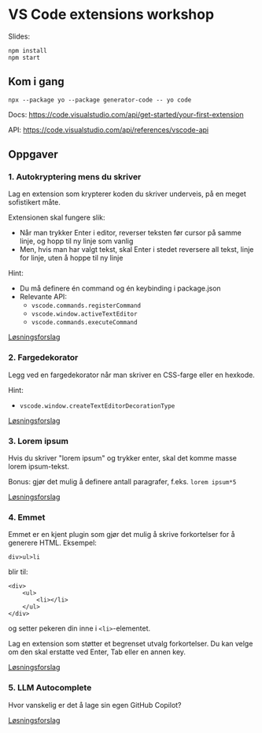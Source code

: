 # VS Code extensions workshop

Slides:

```
npm install
npm start
```

## Kom i gang

```
npx --package yo --package generator-code -- yo code
```

Docs: https://code.visualstudio.com/api/get-started/your-first-extension

API: https://code.visualstudio.com/api/references/vscode-api

## Oppgaver

### 1. Autokryptering mens du skriver

Lag en extension som krypterer koden du skriver underveis, på en meget sofistikert måte.

Extensionen skal fungere slik:

- Når man trykker Enter i editor, reverser teksten før cursor på samme linje, og hopp til ny linje som vanlig
- Men, hvis man har valgt tekst, skal Enter i stedet reversere all tekst, linje for linje, uten å hoppe til ny linje

Hint:

- Du må definere én command og én keybinding i package.json
- Relevante API:
  - `vscode.commands.registerCommand`
  - `vscode.window.activeTextEditor`
  - `vscode.commands.executeCommand`

[Løsningsforslag](./ex-1/)

### 2. Fargedekorator

Legg ved en fargedekorator når man skriver en CSS-farge eller en hexkode.

Hint:

- `vscode.window.createTextEditorDecorationType`

[Løsningsforslag](./ex-2/)

### 3. Lorem ipsum

Hvis du skriver "lorem ipsum" og trykker enter, skal det komme masse lorem ipsum-tekst.

Bonus: gjør det mulig å definere antall paragrafer, f.eks. `lorem ipsum*5`

[Løsningsforslag](./ex-3/)

### 4. Emmet

Emmet er en kjent plugin som gjør det mulig å skrive forkortelser for å generere HTML. Eksempel:

```
div>ul>li
```

blir til:

```
<div>
    <ul>
        <li></li>
    </ul>
</div>
```

og setter pekeren din inne i `<li>`-elementet.

Lag en extension som støtter et begrenset utvalg forkortelser. Du kan velge om den skal erstatte ved Enter, Tab eller en annen key.

[Løsningsforslag](./ex-4/)

### 5. LLM Autocomplete

Hvor vanskelig er det å lage sin egen GitHub Copilot?

[Løsningsforslag](./ex-5/)

